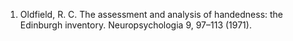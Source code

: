 1. Oldfield, R. C. The assessment and analysis of handedness: the Edinburgh inventory. Neuropsychologia 9, 97–113 (1971).

